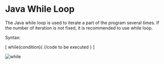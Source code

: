 # Java While Loop

The Java while loop is used to iterate a part of the program several times. If the number of iteration is not fixed, it is recommended to use while loop.

Syntax:

[ while(condition){ //code to be executed 
}  ] 


![while](https://static.javatpoint.com/cpages/images/while.png)